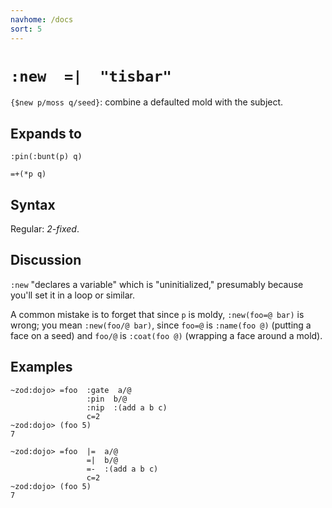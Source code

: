 ```yaml
---
navhome: /docs
sort: 5
---
```


# `:new  =|  "tisbar"`

`{$new p/moss q/seed}`: combine a defaulted mold with the subject.

## Expands to

```
:pin(:bunt(p) q)
```

```
=+(*p q)
```

## Syntax

Regular: *2-fixed*.

## Discussion

`:new` "declares a variable" which is "uninitialized," presumably 
because you'll set it in a loop or similar.

A common mistake is to forget that since `p` is moldy,
`:new(foo=@ bar)` is wrong; you mean `:new(foo/@ bar)`, since
`foo=@` is `:name(foo @)` (putting a face on a seed) and `foo/@`
is `:coat(foo @)` (wrapping a face around a mold).

## Examples

```
~zod:dojo> =foo  :gate  a/@
                 :pin  b/@
                 :nip  :(add a b c)
                 c=2 
~zod:dojo> (foo 5)
7
```

```
~zod:dojo> =foo  |=  a/@
                 =|  b/@
                 =-  :(add a b c)
                 c=2 
~zod:dojo> (foo 5)
7
```
